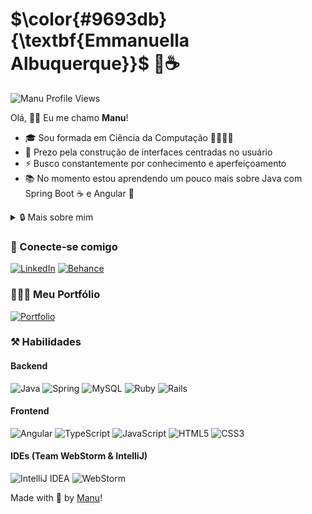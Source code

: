 <!--- Latex Text Formatting https://latex-tutorial.com/symbols/text-formatting/  -->
 # $\color{#9693db}{\textbf{Emmanuella Albuquerque}}$ 💜☕

![Manu Profile Views](https://komarev.com/ghpvc/?username=emmanuellaalbuquerque&color=9693db&style=flat-square)

Olá, 👋🏽 Eu me chamo **Manu**!

- 🎓 Sou formada em Ciência da Computação 👩🏽‍💻✨
- :art: Prezo pela construção de interfaces centradas no usuário
- :zap: Busco constantemente por conhecimento e aperfeiçoamento
- 📚 No momento estou aprendendo um pouco mais sobre Java com Spring Boot ☕ e Angular 💜

<details>
  <summary>🔒️ Mais sobre mim</summary>

  ```mermaid
  pie title What Voldemort doesn't have?
           "FRIENDS" : 2
           "FAMILY" : 3
           "NOSE" : 45
  ```

  - 🎥 Meu top 3 filmes são Harry Potter, Crepúsculo e Jogos Vorazes
  - 🍿 Meu top 3 séries são Game of Thrones, Westworld e Mr. Robot
  - 🎮 Meu top 3 jogos são The Witcher 3, Detroit Become Human e Tomb Raider

  ```ruby
  while alive
    eat()
    sleep()
    code()
    repeat()
  end
  ```
</details>

### 📲 Conecte-se comigo

[![LinkedIn](https://img.shields.io/badge/LinkedIn-0077B5?style=for-the-badge&logo=linkedin&logoColor=white)](https://www.linkedin.com/in/emmanuella-albuquerque)
[![Behance](https://img.shields.io/badge/Behance-1769ff?style=for-the-badge&logo=behance&logoColor=white)](https://behance.net/emmanuella_albuquerq)

### 👩🏽‍💻 Meu Portfólio

[![Portfolio](https://img.shields.io/badge/Portfolio-white.svg?style=for-the-badge&logo=data:image/svg%2bxml;base64,PHN2ZyB3aWR0aD0iNDAwIiBoZWlnaHQ9IjQwMCIgdmlld0JveD0iMCAwIDQwMCA0MDAiIGZpbGw9Im5vbmUiIHhtbG5zPSJodHRwOi8vd3d3LnczLm9yZy8yMDAwL3N2ZyI+CjxyZWN0IHdpZHRoPSI0MDAiIGhlaWdodD0iNDAwIiByeD0iMjAwIiBmaWxsPSIjOTY5M0RCIi8+Cjwvc3ZnPgo=)](https://manu-portfolio-two.vercel.app)

### ⚒️ Habilidades

#### Backend
<!--- ![Kotlin](https://img.shields.io/badge/kotlin-%237F52FF.svg?style=for-the-badge&logo=kotlin&logoColor=white) -->
![Java](https://img.shields.io/badge/java-%23ED8B00.svg?style=for-the-badge&logo=java&logoColor=white) 
![Spring](https://img.shields.io/badge/spring-%236DB33F.svg?style=for-the-badge&logo=spring&logoColor=white)
![MySQL](https://img.shields.io/badge/mysql-4479A1.svg?style=for-the-badge&logo=mysql&logoColor=white)
![Ruby](https://img.shields.io/badge/ruby-%23CC342D.svg?style=for-the-badge&logo=ruby&logoColor=white)
![Rails](https://img.shields.io/badge/rails-%23CC0000.svg?style=for-the-badge&logo=ruby-on-rails&logoColor=white)

#### Frontend
![Angular](https://img.shields.io/badge/angular-%23DD0031.svg?style=for-the-badge&logo=angular&logoColor=white)
![TypeScript](https://img.shields.io/badge/typescript-%23007ACC.svg?style=for-the-badge&logo=typescript&logoColor=white)
![JavaScript](https://img.shields.io/badge/JavaScript-F7DF1E?style=for-the-badge&logo=javascript&logoColor=black) 
![HTML5](https://img.shields.io/badge/html5-%23E34F26.svg?style=for-the-badge&logo=html5&logoColor=white) 
![CSS3](https://img.shields.io/badge/css3-%231572B6.svg?style=for-the-badge&logo=css3&logoColor=white)  

#### IDEs (Team WebStorm & IntelliJ)
![IntelliJ IDEA](https://img.shields.io/badge/IntelliJIDEA-000000.svg?style=for-the-badge&logo=intellij-idea&logoColor=black&color=white)
![WebStorm](https://img.shields.io/badge/webstorm-143?style=for-the-badge&logo=webstorm&logoColor=black&color=white)

<!---
### 🎯 GitHub Stats
-->

<!--- [![GitHub Streak](https://streak-stats.demolab.com/?user=emmanuellaalbuquerque&theme=graywhite&background=9693db&border=9693db&dates=ffffffb3)](https://git.io/streak-stats)
![GitHub Stats](https://github-readme-stats.vercel.app/api?username=emmanuellaalbuquerque&theme=transparent&bg_color=9693db&border_color=9693db&show_icons=true&icon_color=1f2023&title_color=1f2023&text_color=ffffffb3)
-->

<!---
![Top Langs](https://github-readme-stats-git-masterrstaa-rickstaa.vercel.app/api/top-langs/?username=emmanuellaalbuquerque&layout=compact&bg_color=9693db&border_color=9693db&title_color=1f2023&text_color=ffffffb3&langs_count=8&hide=jupyter%20notebook,pov-ray%20sdl)
-->

<!---
### 🚀 Meus Principais Projetos Pessoais

[![Repo Cade Buffet](https://github-readme-stats.vercel.app/api/pin/?username=emmanuellaalbuquerque&repo=cadebuffet&bg_color=9693db&border_color=9693db&show_icons=true&icon_color=1f2023&title_color=1f2023&text_color=ffffffb3)](https://github.com/EmmanuellaAlbuquerque/CadeBuffet)
[![Repo Cade Buffet](https://github-readme-stats.vercel.app/api/pin/?username=emmanuellaalbuquerque&repo=cinetecaHub&bg_color=9693db&border_color=9693db&show_icons=true&icon_color=1f2023&title_color=1f2023&text_color=ffffffb3)](https://github.com/EmmanuellaAlbuquerque/CinetecaHub)
[![Repo Cade Buffet](https://github-readme-stats.vercel.app/api/pin/?username=emmanuellaalbuquerque&repo=watched&bg_color=9693db&border_color=9693db&show_icons=true&icon_color=1f2023&title_color=1f2023&text_color=ffffffb3)](https://github.com/EmmanuellaAlbuquerque/Watched)
[![Repo DIO Lab Open Source](https://github-readme-stats.vercel.app/api/pin/?username=emmanuellaalbuquerque&repo=dio-lab-open-source&bg_color=9693db&border_color=9693db&show_icons=true&icon_color=1f2023&title_color=1f2023&text_color=ffffffb3)](https://github.com/emmanuellaalbuquerque/dio-lab-open-source)
-->

Made with 💜 by [Manu](https://www.linkedin.com/in/emmanuella-albuquerque/)!
